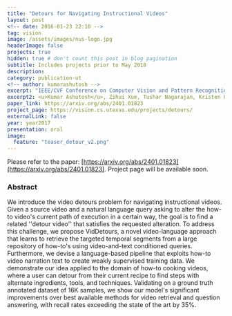 ```yaml
---
title: "Detours for Navigating Instructional Videos"
layout: post
<!-- date: 2016-01-23 22:10 -->
tag: vision
image: /assets/images/nus-logo.jpg
headerImage: false
projects: true
hidden: true # don't count this post in blog pagination
subtitle: Includes projects prior to May 2018
description: 
category: publication-ut
<!-- author: kumarashutosh -->
excerpt: "IEEE/CVF Conference on Computer Vision and Pattern Recognition (CVPR), June 2024 <br> <b style='color:red;'>Highlight Presentation (Selection rate: 2.8%)</b>"
excerpt2: <u>Kumar Ashutosh</u>, Zihui Xue, Tushar Nagarajan, Kristen Grauman
paper_link: https://arxiv.org/abs/2401.01823
project_page: https://vision.cs.utexas.edu/projects/detours/
externalLink: false
year: year2017
presentation: oral
image:
  feature: "teaser_detour_v2.png"
---
```


Please refer to the paper: [https://arxiv.org/abs/2401.01823](https://arxiv.org/abs/2401.01823). Project page will be available soon.

### Abstract &nbsp;

We introduce the video detours problem for navigating instructional videos. Given a source video and a natural language query asking to alter the how-to video's current path of execution in a certain way, the goal is to find a related ''detour video'' that satisfies the requested alteration. To address this challenge, we propose VidDetours, a novel video-language approach that learns to retrieve the targeted temporal segments from a large repository of how-to's using video-and-text conditioned queries. Furthermore, we devise a language-based pipeline that exploits how-to video narration text to create weakly supervised training data. We demonstrate our idea applied to the domain of how-to cooking videos, where a user can detour from their current recipe to find steps with alternate ingredients, tools, and techniques. Validating on a ground truth annotated dataset of 16K samples, we show our model's significant improvements over best available methods for video retrieval and question answering, with recall rates exceeding the state of the art by 35%.
